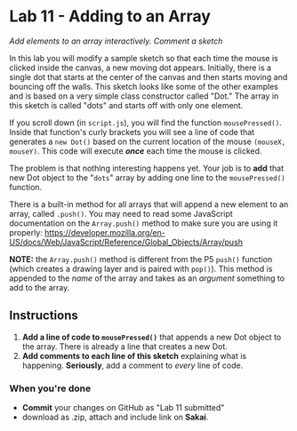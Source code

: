 # Lab 11 - Adding to an Array

_Add elements to an array interactively. Comment a sketch_


In this lab you will modify a sample sketch so that each time the mouse is clicked inside the canvas, a new moving dot appears. Initially, there is a single dot that starts at the center of the canvas and then starts moving and bouncing off the walls. This sketch looks like some of the other examples and is based on a very simple class constructor called "Dot." The array in this sketch is called "dots" and starts off with only one element. 

If you scroll down (in `script.js`), you will find the function `mousePressed()`. Inside that function's curly brackets you will see a line of code that generates a `new Dot()` based on the current location of the mouse `(mouseX, mouseY)`. This code will execute ***once*** each time the mouse is clicked. 

The problem is that nothing interesting happens yet. Your job is to **add** that new Dot object to the "`dots`" array by adding one line to the `mousePressed()` function. 

There is a built-in method for all arrays that will append a new element to an array, called `.push()`. You may need to read some JavaScript documentation on the `Array.push()` method to make sure you are using it properly: https://developer.mozilla.org/en-US/docs/Web/JavaScript/Reference/Global_Objects/Array/push

**NOTE:** the `Array.push()` method is different from the P5 `push()` function (which creates a drawing layer and is paired with `pop()`). This method is appended to the _name_ of the array and takes as an _argument_ something to add to the array.

## Instructions

1. **Add a line of code to `mousePressed()`** that appends a new Dot object to the array. There is already a line that creates a new Dot.
2. **Add comments to each line of this sketch** explaining what is happening. **Seriously**, add a comment to _every_ line of code.

### When you're done

* **Commit** your changes on GitHub as "Lab 11 submitted"
* download as .zip, attach and include link on **Sakai**.